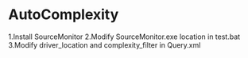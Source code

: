 # AutoComplexity
1.Install SourceMonitor
2.Modify SourceMonitor.exe location in test.bat
3.Modify driver_location and complexity_filter in Query.xml